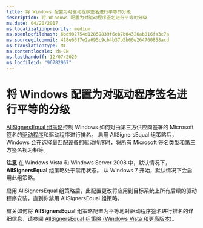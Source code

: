 ```yaml
---
title: 将 Windows 配置为对驱动程序签名进行平等的分级
description: 将 Windows 配置为对驱动程序签名进行平等的分级
ms.date: 04/20/2017
ms.localizationpriority: medium
ms.openlocfilehash: 6bd902754d12859839f6eb7b04326ab816fa3c7a
ms.sourcegitcommit: 418e6617e2a695c9cb4b37b5b60e264760858acd
ms.translationtype: MT
ms.contentlocale: zh-CN
ms.lasthandoff: 12/07/2020
ms.locfileid: "96782967"
---
```

# <a name="configuring-windows-to-rank-driver-signatures-equally"></a>将 Windows 配置为对驱动程序签名进行平等的分级


[AllSignersEqual 组策略](./allsigningequal-group-policy.md)控制 Windows 如何对由第三方供应商签署的 Microsoft 签名的[驱动程序](how-setup-ranks-drivers--windows-vista-and-later-.md)和驱动程序进行排名。 启用 AllSignersEqual 组策略后，Windows 会在选择最匹配设备的驱动程序时，将所有 Microsoft 签名类型和第三方签名视为相等。

**注意**  在 Windows Vista 和 Windows Server 2008 中，默认情况下， **AllSignersEqual** 组策略处于禁用状态。 从 Windows 7 开始，默认情况下会启用此组策略。

 

启用 AllSignersEqual 组策略后，此配置更改将应用到目标系统上所有后续的驱动程序安装，直到你禁用 AllSignersEqual 组策略。

有关如何将 **AllSignersEqual** 组策略配置为平等地对驱动程序签名进行排名的详细信息，请参阅 [AllSignersEqual 组策略 (Windows Vista 和更高版本)](./allsigningequal-group-policy.md)。

 

